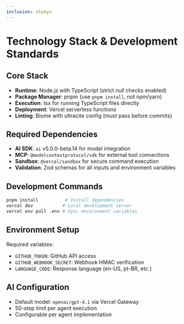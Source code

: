 ```yaml
---
inclusion: always
---
```


# Technology Stack & Development Standards

## Core Stack
- **Runtime**: Node.js with TypeScript (strict null checks enabled)
- **Package Manager**: pnpm (use `pnpm install`, not npm/yarn)
- **Execution**: tsx for running TypeScript files directly
- **Deployment**: Vercel serverless functions
- **Linting**: Biome with ultracite config (must pass before commits)

## Required Dependencies
- **AI SDK**: `ai` v5.0.0-beta.14 for model integration
- **MCP**: `@modelcontextprotocol/sdk` for external tool connections
- **Sandbox**: `@vercel/sandbox` for secure command execution
- **Validation**: Zod schemas for all inputs and environment variables

## Development Commands
```bash
pnpm install          # Install dependencies
vercel dev           # Local development server
vercel env pull .env # Sync environment variables
```

## Environment Setup
Required variables:
- `GITHUB_TOKEN`: GitHub API access
- `GITHUB_WEBHOOK_SECRET`: Webhook HMAC verification
- `LANGUAGE_CODE`: Response language (en-US, pt-BR, etc.)

## AI Configuration
- Default model: `openai/gpt-4.1` via Vercel Gateway
- 50-step limit per agent execution
- Configurable per agent implementation